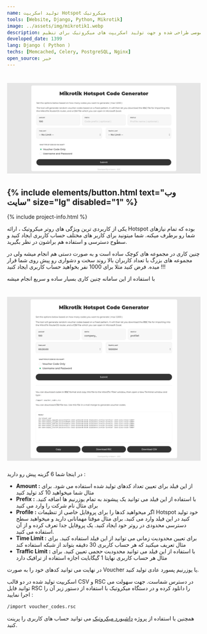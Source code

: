 ```yaml
---
name: تولید اسکریپت Hotspot میکروتیک
tools: [Website, Django, Python, Mikrotik]
image: ../assets/img/mikrotik1.webp
description: این پروژه به سفارش مجموعه ای خصوصی طراحی شده و جهت تولید اسکریپت های میکروتیک برای تنظیم Hotspot استفاده می شود.
developed_date: 1399
lang: Django ( Python )
techs: [Memcached, Celery, PostgreSQL, Nginx]
open_source: خیر
---
```


<h1 class="center">
<img src="../assets/img/mikrotik1.webp"/>
</h1>

<h2 class="center">
{% include elements/button.html text="وب سایت" size="lg" disabled="1" %}
</h2>

{% include project-info.html %}

یکی از کاربردی ترین ویژگی های روتر میکروتیک ، ارائه Hotspot بوده که تمام نیازهای شما رو برطرف میکنه. شما میتونید برای کاربر های مختلف حساب کاربری ایجاد کنید و سطوح دسترسی و استفاده هم براشون در نظر بگیرید.

چنین کاری در مجموعه های کوچک ساده است و به صورت دستی هم انجام میشه ولی در مجموعه های بزرگ با تعداد کاربران بالا روند سخت و دشواری رو پیش روی شما قرار میده. فرض کنید مثلا برای 1000 نفر بخواهید حساب کاربری ایجاد کنید !!!

با استفاده از این سامانه چنین کاری بسیار ساده و سریع انجام میشه

<h1 class="center">
<img src="../assets/img/mikrotik2.webp"/>
</h1>

در اینجا شما 6 گزینه پیش رو دارید :

- **Amount :** از این فیلد برای تعیین تعداد کدهای تولید شده استفاده می شود. برای مثال شما میخواهید 10 کد تولید کنید
- **Prefix :** با استفاده از این فیلد می توانید یک پیشوند به تمام یوزرنیم ها اضافه کنید. برای مثال نام شرکت را وارد می کنید
- **Profile :** اگر میخواهید کدها را برای پروفایل خاصی از تنظیمات Hotspot خود تولید کنید در این فیلد وارد می کنید. برای مثال موقتا مهمانانی دارید و میخواهید سطح دسترسی محدودی در روتر خود ایجاد کنید. یک پروفایل جدا تعرف کرده و از آن استفاده می کنید.
- **Time Limit :** برای تعیین محدودیت زمانی می توانید از این فیلد استفاده کنید. برای مثال تعریف میکنید که هر حساب کاربری 30 دقیقه بتواند از شبکه استفاده کند
- **Traffic Limit :** با استفاده از این فیلد می توانید محدودیت حجمی تعیین کنید. برای مثال هر حساب کاربری نهایتا 1 گیگابایت اجازه استفاده از ترافیک دارد

در نهایت می توانید کدهای خود را به صورت Voucher یا یوزرنیم پسورد عادی تولید کنید.

اسکریپت تولید شده در دو قالب CSV و RSC در دسترس شماست. جهت سهولت می توانید فایل RSC را دانلود کرده و در دستگاه میکروتیک با استفاده از دستور زیر آن را اجرا نمایید :

```bash
/import voucher_codes.rsc
```

همچنین با استفاده از پروژه [داشبورد میکروتیک](/projects/05-mikrotik-dashboard) می توانید حساب های کاربری را پرینت کنید.
